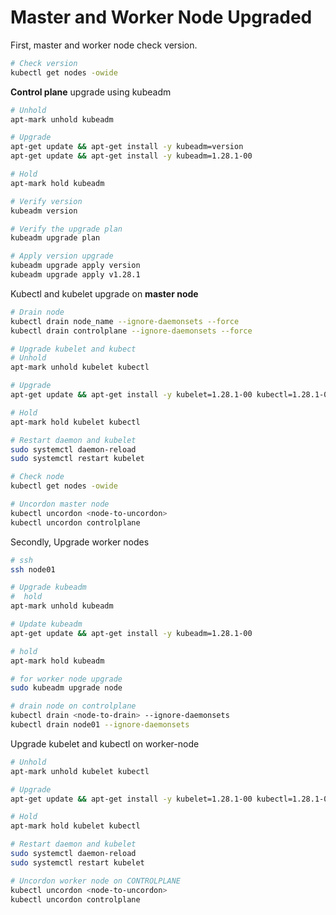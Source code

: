# Master and Worker Node Upgraded

First, master and worker node check version.
``` bash
# Check version
kubectl get nodes -owide

```

**Control plane** upgrade using kubeadm
``` bash
# Unhold
apt-mark unhold kubeadm 

# Upgrade
apt-get update && apt-get install -y kubeadm=version
apt-get update && apt-get install -y kubeadm=1.28.1-00

# Hold
apt-mark hold kubeadm

# Verify version
kubeadm version

# Verify the upgrade plan
kubeadm upgrade plan

# Apply version upgrade
kubeadm upgrade apply version
kubeadm upgrade apply v1.28.1

```

Kubectl and kubelet upgrade on **master node**
``` bash
# Drain node
kubectl drain node_name --ignore-daemonsets --force
kubectl drain controlplane --ignore-daemonsets --force

# Upgrade kubelet and kubect
# Unhold
apt-mark unhold kubelet kubectl 

# Upgrade
apt-get update && apt-get install -y kubelet=1.28.1-00 kubectl=1.28.1-00

# Hold
apt-mark hold kubelet kubectl

# Restart daemon and kubelet
sudo systemctl daemon-reload
sudo systemctl restart kubelet

# Check node
kubectl get nodes -owide

# Uncordon master node
kubectl uncordon <node-to-uncordon>
kubectl uncordon controlplane

```

Secondly, Upgrade worker nodes
``` bash
# ssh 
ssh node01

# Upgrade kubeadm
#  hold
apt-mark unhold kubeadm 

# Update kubeadm
apt-get update && apt-get install -y kubeadm=1.28.1-00

# hold
apt-mark hold kubeadm

# for worker node upgrade 
sudo kubeadm upgrade node

# drain node on controlplane
kubectl drain <node-to-drain> --ignore-daemonsets
kubectl drain node01 --ignore-daemonsets

```

Upgrade kubelet and kubectl on worker-node
``` bash
# Unhold
apt-mark unhold kubelet kubectl 

# Upgrade
apt-get update && apt-get install -y kubelet=1.28.1-00 kubectl=1.28.1-00

# Hold
apt-mark hold kubelet kubectl

# Restart daemon and kubelet
sudo systemctl daemon-reload
sudo systemctl restart kubelet

# Uncordon worker node on CONTROLPLANE
kubectl uncordon <node-to-uncordon>
kubectl uncordon controlplane

```

